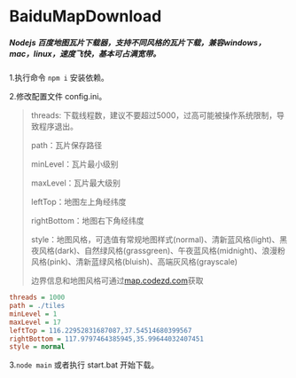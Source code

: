 # BaiduMapDownload

##### Nodejs 百度地图瓦片下载器，支持不同风格的瓦片下载，兼容windows，mac，linux，速度飞快，基本可占满宽带。

1.执行命令 `npm i` 安装依赖。

2.修改配置文件 config.ini。

> threads: 下载线程数，建议不要超过5000，过高可能被操作系统限制，导致程序退出。
>
> path：瓦片保存路径
>
> minLevel：瓦片最小级别
>
> maxLevel：瓦片最大级别
>
> leftTop：地图左上角经纬度
>
> rightBottom：地图右下角经纬度
>
> style：地图风格，可选值有常规地图样式(normal)、清新蓝风格(light)、黑夜风格(dark)、自然绿风格(grassgreen)、午夜蓝风格(midnight)、浪漫粉风格(pink)、清新蓝绿风格(bluish)、高端灰风格(grayscale)
>
> 边界信息和地图风格可通过[map.codezd.com]()获取

```ini
threads = 1000
path = ./tiles
minLevel = 1
maxLevel = 17
leftTop = 116.22952831687087,37.54514680399567
rightBottom = 117.9797464385945,35.99644032407451
style = normal
```

3.`node main` 或者执行 start.bat 开始下载。
